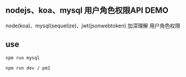 ## nodejs、koa、mysql 用户角色权限API DEMO

node(koa)、mysql(sequelize)、jwt(jsonwebtoken)
加深理解 用户角色权限

## use
```
npm run mysql

npm run dev / pm2
```


